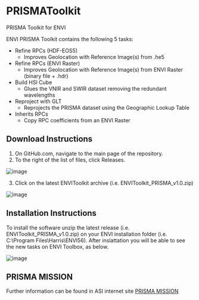 # PRISMAToolkit
PRISMA Toolkit for ENVI

ENVI PRISMA Toolkit contains the following 5 tasks:
* Refine RPCs (HDF-EOS5)
  - Improves Geolocation with Reference Image(s) from .he5
* Refine RPCs (ENVI Raster)
  - Improves Geolocation with Reference Image(s) from ENVI Raster (binary file + .hdr)
* Build HSI Cube
  - Glues the VNIR and SWIR dataset removing the redundant wavelengths
* Reproject with GLT
  - Reprojects the PRISMA dataset using the Geographic Lookup Table
* Inherits RPCs
  - Copy RPC coefficients from an ENVI Raster

## Download Instructions
1. On GitHub.com, navigate to the main page of the repository.
2. To the right of the list of files, click Releases.

![image](https://user-images.githubusercontent.com/41050589/157260447-e8198929-eccd-4810-840b-a72527d07151.png)

3. Click on the latest ENVIToolkit archive (i.e. ENVIToolkit_PRISMA_v1.0.zip) 

![image](https://user-images.githubusercontent.com/41050589/157260023-74629f87-6e9b-4904-8dfa-a1153f720a42.png)



## Installation Instructions
To install the software unzip the latest release (i.e. ENVIToolkit_PRISMA_v1.0.zip) on your ENVI installation folder (i.e. C:\Program Files\Harris\ENVI56).
After inslattation you will be able to see the new tasks on ENVI Toolbox, as below.
 
![image](https://user-images.githubusercontent.com/41050589/154697039-e82d1b48-bc08-4752-9eb4-a716b0df1a0d.png)

## PRISMA MISSION
Further information can be found in ASI internet site [PRISMA MISSION](https://www.asi.it/en/earth-science/prisma/)
